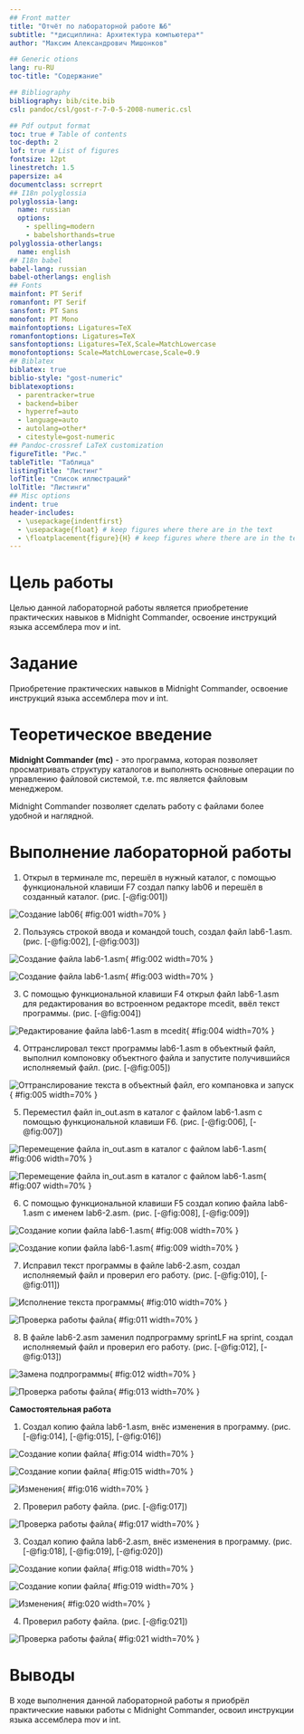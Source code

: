 ```yaml
---
## Front matter
title: "Отчёт по лабораторной работе №6"
subtitle: "*дисциплина: Архитектура компьютера*"
author: "Максим Александрович Мишонков"

## Generic otions
lang: ru-RU
toc-title: "Содержание"

## Bibliography
bibliography: bib/cite.bib
csl: pandoc/csl/gost-r-7-0-5-2008-numeric.csl

## Pdf output format
toc: true # Table of contents
toc-depth: 2
lof: true # List of figures
fontsize: 12pt
linestretch: 1.5
papersize: a4
documentclass: scrreprt
## I18n polyglossia
polyglossia-lang:
  name: russian
  options:
	- spelling=modern
	- babelshorthands=true
polyglossia-otherlangs:
  name: english
## I18n babel
babel-lang: russian
babel-otherlangs: english
## Fonts
mainfont: PT Serif
romanfont: PT Serif
sansfont: PT Sans
monofont: PT Mono
mainfontoptions: Ligatures=TeX
romanfontoptions: Ligatures=TeX
sansfontoptions: Ligatures=TeX,Scale=MatchLowercase
monofontoptions: Scale=MatchLowercase,Scale=0.9
## Biblatex
biblatex: true
biblio-style: "gost-numeric"
biblatexoptions:
  - parentracker=true
  - backend=biber
  - hyperref=auto
  - language=auto
  - autolang=other*
  - citestyle=gost-numeric
## Pandoc-crossref LaTeX customization
figureTitle: "Рис."
tableTitle: "Таблица"
listingTitle: "Листинг"
lofTitle: "Список иллюстраций"
lolTitle: "Листинги"
## Misc options
indent: true
header-includes:
  - \usepackage{indentfirst}
  - \usepackage{float} # keep figures where there are in the text
  - \floatplacement{figure}{H} # keep figures where there are in the text
---
```


# Цель работы

Целью данной лабораторной работы является приобретение практических навыков в Midnight Commander, освоение инструкций языка ассемблера mov и int.

# Задание

Приобретение практических навыков в Midnight Commander, освоение инструкций языка ассемблера mov и int.

# Теоретическое введение

**Midnight Commander (mc)** - это программа, которая позволяет просматривать структуру каталогов и выполнять основные операции по управлению файловой системой, т.е. mc является файловым менеджером.

Midnight Commander позволяет сделать работу с файлами более удобной и наглядной.

# Выполнение лабораторной работы

1. Открыл в терминале mc, перешёл в нужный каталог, с помощью функциональной клавиши F7 создал папку lab06 и перешёл в созданный каталог. (рис. [-@fig:001])

![Создание lab06](image/Рис.1.png){ #fig:001 width=70% }

2. Пользуясь строкой ввода и командой touch, создал файл lab6-1.asm. (рис. [-@fig:002], [-@fig:003])

![Создание файла lab6-1.asm](image/Рис.2.png){ #fig:002 width=70% }

![Создание файла lab6-1.asm](image/Рис.3.png){ #fig:003 width=70% }

3. С помощью функциональной клавиши F4 открыл файл lab6-1.asm для редактирования во встроенном редакторе mcedit, ввёл текст программы. (рис. [-@fig:004])

![Редактирование файла lab6-1.asm в mcedit](image/Рис.4.png){ #fig:004 width=70% }

4. Оттранслировал текст программы lab6-1.asm в объектный файл, выполнил компоновку объектного файла и запустите получившийся исполняемый файл. (рис. [-@fig:005])

![Оттранслирование текста в объектный файл, его компановка и запуск](image/Рис.5.png){ #fig:005 width=70% }

5. Переместил файл in_out.asm в каталог с файлом lab6-1.asm с помощью функциональной клавиши F6. (рис. [-@fig:006], [-@fig:007]) 

![Перемещение файла in_out.asm в каталог с файлом lab6-1.asm](image/Рис.6.png){ #fig:006 width=70% }

![Перемещение файла in_out.asm в каталог с файлом lab6-1.asm](image/Рис.7.png){ #fig:007 width=70% }

6. С помощью функциональной клавиши F5 создал копию файла lab6-1.asm с именем lab6-2.asm. (рис. [-@fig:008], [-@fig:009])

![Создание копии файла lab6-1.asm](image/Рис.8.png){ #fig:008 width=70% }

![Создание копии файла lab6-1.asm](image/Рис.9.png){ #fig:009 width=70% }

7. Исправил текст программы в файле lab6-2.asm, создал исполняемый файл и проверил его работу. (рис. [-@fig:010], [-@fig:011])

![Исполнение текста программы](image/Рис.10.png){ #fig:010 width=70% }

![Проверка работы файла](image/Рис.11.png){ #fig:011 width=70% }

8. В файле lab6-2.asm заменил подпрограмму sprintLF на sprint, создал исполняемый файл и проверил его работу. (рис. [-@fig:012], [-@fig:013])

![Замена подпрограммы](image/Рис.12.png){ #fig:012 width=70% }

![Проверка работы файла](image/Рис.13.png){ #fig:013 width=70% }

**Самостоятельная работа**

1. Создал копию файла lab6-1.asm, внёс изменения в программу. (рис. [-@fig:014], [-@fig:015], [-@fig:016])

![Создание копии файла](image/Рис.14.png){ #fig:014 width=70% }

![Создание копии файла](image/Рис.15.png){ #fig:015 width=70% }

![Изменения](image/Рис.16.png){ #fig:016 width=70% }

2. Проверил работу файла. (рис. [-@fig:017])

![Проверка работы файла](image/Рис.17.png){ #fig:017 width=70% }

3. Создал копию файла lab6-2.asm, внёс изменения в программу. (рис. [-@fig:018], [-@fig:019], [-@fig:020])

![Создание копии файла](image/Рис.18.png){ #fig:018 width=70% }

![Создание копии файла](image/Рис.19.png){ #fig:019 width=70% }

![Изменения](image/Рис.20.png){ #fig:020 width=70% }

4. Проверил работу файла. (рис. [-@fig:021])

![Проверка работы файла](image/Рис.21.png){ #fig:021 width=70% }

# Выводы

В ходе выполнения данной лабораторной работы я приобрёл практические навыки работы с Midnight Commander, освоил инструкции языка ассемблера mov и int.



